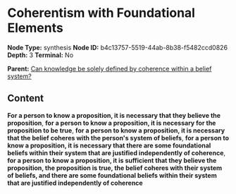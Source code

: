 # Coherentism with Foundational Elements

**Node Type:** synthesis
**Node ID:** b4c13757-5519-44ab-8b38-f5482ccd0826
**Depth:** 3
**Terminal:** No

**Parent:** [Can knowledge be solely defined by coherence within a belief system?](can-knowledge-be-solely-defined-by-coherence-within-a-belief-system.md)

## Content

**For a person to know a proposition, it is necessary that they believe the proposition**, **for a person to know a proposition, it is necessary for the proposition to be true**, **for a person to know a proposition, it is necessary that the belief coheres with the person's system of beliefs**, **for a person to know a proposition, it is necessary that there are some foundational beliefs within their system that are justified independently of coherence**, **for a person to know a proposition, it is sufficient that they believe the proposition, the proposition is true, the belief coheres with their system of beliefs, and there are some foundational beliefs within their system that are justified independently of coherence**
